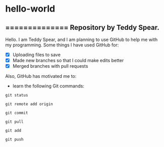 # hello-world
==============
Repository by Teddy Spear.
--------------------------
Hello. I am Teddy Spear, and I am planning to use GitHub to help me with my programming.
Some things I have used GitHub for:
  - [x] Uploading files to save
  - [x] Made new branches so that I could make edits better
  - [x] Merged branches with pull requests

Also, GitHub has motivated me to:
  * learn the following Git commands:
  ```
  git status
  
  git remote add origin
  
  git commit
  
  git pull
  
  git add 
  
  git push
  ```
